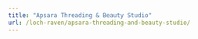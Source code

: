 ```yaml
---
title: "Apsara Threading & Beauty Studio"
url: /loch-raven/apsara-threading-and-beauty-studio/
---
```

